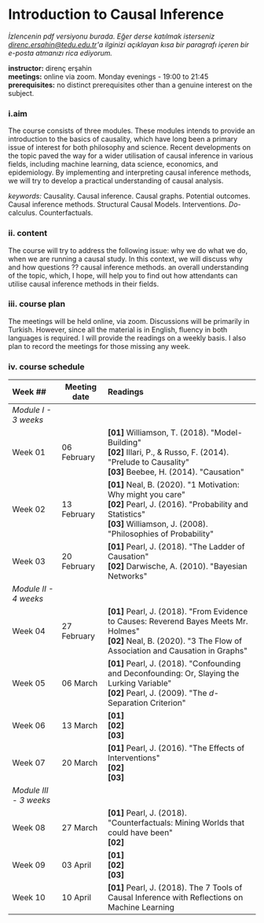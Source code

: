 # Introduction to Causal Inference

*İzlencenin pdf versiyonu burada. Eğer derse katılmak isterseniz direnc.ersahin@tedu.edu.tr'a ilginizi açıklayan kısa bir paragrafı içeren bir e-posta atmanızı rica ediyorum.*   

**instructor:** direnç erşahin  
**meetings:** online via zoom. Monday evenings - 19:00 to 21:45         
**prerequisites:** no distinct prerequisites other than a genuine interest on the subject.   

### i.aim   
The course consists of three modules. These modules intends to provide an introduction to the basics of causality, which have long been a primary issue of interest for both philosophy and science. Recent developments on the topic paved the way for a wider utilisation of causal inference in various fields, including machine learning, data science, economics, and epidemiology. By implementing and interpreting causal inference methods, we will try to develop a practical understanding of causal analysis.  

*keywords:* Causality. Causal inference.  Causal graphs. Potential outcomes. Causal inference methods. Structural Causal Models. Interventions. *Do*-calculus. Counterfactuals.  

### ii. content   
The course will try to address the following issue: why we do what we do, when we are running a causal study. In this context, we will discuss why and how questions ?? causal inference methods. an overall understanding of the topic, which, I hope, will help you to find out how attendants can utilise causal inference methods in their fields.     

### iii. course plan   
The meetings will be held online, via zoom. Discussions will be primarily in Turkish. However, since all the material is in English, fluency in both languages is required. I will provide the readings on a weekly basis. I also plan to record the meetings for those missing any week. 

### iv. course schedule  

| Week ## | Meeting date | Readings |
| :------------ | -------------- | :-------------------------------|
| *Module I - 3 weeks* |
| Week 01 | 06 February | **[01]** Williamson, T. (2018). "Model-Building" <br> **[02]** Illari, P., & Russo, F. (2014). "Prelude to Causality" <br> **[03]** Beebee, H. (2014). "Causation" |
| Week 02 | 13 February | **[01]** Neal, B. (2020). "1 Motivation: Why might you care" <br> **[02]** Pearl, J. (2016). "Probability and Statistics" <br> **[03]** Williamson, J. (2008). "Philosophies of Probability"|  
| Week 03 | 20 February | **[01]** Pearl, J. (2018). "The Ladder of Causation" <br> **[02]** Darwische, A. (2010). "Bayesian Networks" |
| *Module II - 4 weeks* |
| Week 04 | 27 February | **[01]** Pearl, J. (2018). "From Evidence to Causes: Reverend Bayes Meets Mr. Holmes" <br> **[02]** Neal, B. (2020). "3 The Flow of Association and Causation in Graphs" |
| Week 05 | 06 March | **[01]** Pearl, J. (2018). "Confounding and Deconfounding: Or, Slaying the Lurking Variable" <br> **[02]** Pearl, J. (2009). "The *d*-Separation Criterion" |
| Week 06 | 13 March | **[01]** <br> **[02]** <br> **[03]** |
| Week 07 | 20 March | **[01]** Pearl, J. (2016). "The Effects of Interventions"  <br> **[02]** <br> **[03]** |
| *Module III - 3 weeks* |
| Week 08 | 27 March | **[01]** Pearl, J. (2018). "Counterfactuals: Mining Worlds that could have been"<br> **[02]** |
| Week 09 | 03 April | **[01]** <br> **[02]** <br> **[03]** |
| Week 10 | 10 April | **[01]** Pearl, J. (2018). The 7 Tools of Causal Inference with Reflections on Machine Learning |
